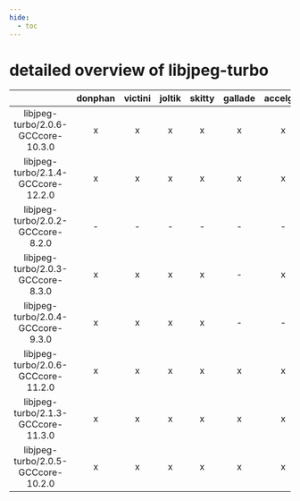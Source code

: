 ```yaml
---
hide:
  - toc
---
```


detailed overview of libjpeg-turbo
==================================

| |donphan|victini|joltik|skitty|gallade|accelgor|swalot|doduo|
| :---: | :---: | :---: | :---: | :---: | :---: | :---: | :---: | :---: |
|libjpeg-turbo/2.0.6-GCCcore-10.3.0|x|x|x|x|x|x|x|x|
|libjpeg-turbo/2.1.4-GCCcore-12.2.0|x|x|x|x|x|x|x|x|
|libjpeg-turbo/2.0.2-GCCcore-8.2.0|-|-|-|-|-|-|x|x|
|libjpeg-turbo/2.0.3-GCCcore-8.3.0|x|x|x|x|-|x|x|x|
|libjpeg-turbo/2.0.4-GCCcore-9.3.0|x|x|x|x|-|-|x|x|
|libjpeg-turbo/2.0.6-GCCcore-11.2.0|x|x|x|x|x|x|x|x|
|libjpeg-turbo/2.1.3-GCCcore-11.3.0|x|x|x|x|x|x|x|x|
|libjpeg-turbo/2.0.5-GCCcore-10.2.0|x|x|x|x|x|x|x|x|
